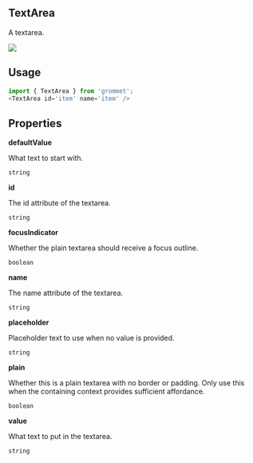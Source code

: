 ## TextArea
A textarea.

[![](https://codesandbox.io/static/img/play-codesandbox.svg)](https://codesandbox.io/s/github/grommet/grommet-sandbox?initialpath=textarea&module=%2Fsrc%2FTextArea.js)
## Usage

```javascript
import { TextArea } from 'grommet';
<TextArea id='item' name='item' />
```

## Properties

**defaultValue**

What text to start with.

```
string
```

**id**

The id attribute of the textarea.

```
string
```

**focusIndicator**

Whether the plain textarea should receive a focus outline.

```
boolean
```

**name**

The name attribute of the textarea.

```
string
```

**placeholder**

Placeholder text to use when no value is provided.

```
string
```

**plain**

Whether this is a plain textarea with no border or padding.
Only use this when the containing context provides sufficient affordance.

```
boolean
```

**value**

What text to put in the textarea.

```
string
```
  